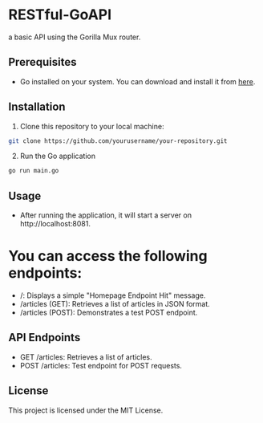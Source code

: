 # RESTful-GoAPI
a basic API using the Gorilla Mux router.

## Prerequisites

- Go installed on your system. You can download and install it from [here](https://golang.org/).

## Installation

1. Clone this repository to your local machine:

```bash
git clone https://github.com/yourusername/your-repository.git
```

2. Run the Go application

```bash
go run main.go
```

## Usage
- After running the application, it will start a server on http://localhost:8081.

# You can access the following endpoints:

- /: Displays a simple "Homepage Endpoint Hit" message.
- /articles (GET): Retrieves a list of articles in JSON format.
- /articles (POST): Demonstrates a test POST endpoint.

## API Endpoints
- GET /articles: Retrieves a list of articles.
- POST /articles: Test endpoint for POST requests.

## License

This project is licensed under the MIT License.
